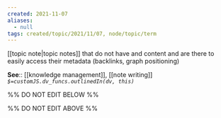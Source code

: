 ```yaml
---
created: 2021-11-07
aliases:
  - null
tags: created/topic/2021/11/07, node/topic/term
---
```


 [[topic note|topic notes]] that do not have and content and are there to easily access their metadata (backlinks, graph positioning)

**See**:: [[knowledge management]], [[note writing]]
*`$=customJS.dv_funcs.outlinedIn(dv, this)`*

%% DO NOT EDIT BELOW %%

%% DO NOT EDIT ABOVE %%
[^1]: [[The fragility of nodes in a second brain]]

